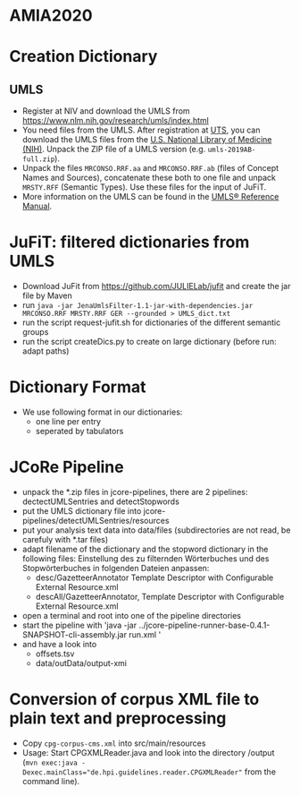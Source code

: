 # AMIA2020

# Creation Dictionary

## UMLS

* Register at NIV and download the UMLS from https://www.nlm.nih.gov/research/umls/index.html
* You need files from the UMLS. After registration at [UTS](https:/uts.nlm.nih.gov), you can download the UMLS files from the [U.S. National Library of Medicine (NIH)](https://www.nlm.nih.gov/research/umls/). Unpack the ZIP file of a UMLS version (e.g. `umls-2019AB-full.zip`).
* Unpack the files `MRCONSO.RRF.aa` and `MRCONSO.RRF.ab` (files of Concept Names and Sources), concatenate these both to one file and unpack `MRSTY.RFF` (Semantic Types). Use these files for the input of JuFiT. 
* More information on the UMLS can be found in the [UMLS® Reference Manual](https://www.ncbi.nlm.nih.gov/books/NBK9676/).

# JuFiT: filtered dictionaries from UMLS

* Download JuFit from https://github.com/JULIELab/jufit and create the jar file by Maven
* run `java -jar JenaUmlsFilter-1.1-jar-with-dependencies.jar MRCONSO.RRF MRSTY.RRF GER --grounded > UMLS_dict.txt`
* run the script request-jufit.sh for dictionaries of the different semantic groups
* run the script createDics.py to create on large dictionary (before run: adapt paths)


# Dictionary Format

* We use following format in our dictionaries:
    * one line per entry
    * seperated by tabulators

# JCoRe Pipeline
* unpack the *.zip files in jcore-pipelines, there are 2 pipelines: dectectUMLSentries and detectStopwords
* put the UMLS dictionary file into jcore-pipelines/detectUMLSentries/resources
* put your analysis text data into data/files (subdirectories are not read, be carefuly with *.tar files)
* adapt filename of the dictionary and the stopword dictionary in the following files:
Einstellung des zu filternden Wörterbuches und des Stopwörterbuches in folgenden Dateien anpassen:
   * desc/GazetteerAnnotator Template Descriptor with Configurable External Resource.xml
   * descAll/GazetteerAnnotator, Template Descriptor with Configurable External Resource.xml
* open a terminal and root into one of the pipeline directories
* start the pipeline with 'java -jar ../jcore-pipeline-runner-base-0.4.1-SNAPSHOT-cli-assembly.jar run.xml '
* and have a look into 
   * offsets.tsv
   * data/outData/output-xmi
   
# Conversion of corpus XML file to plain text and preprocessing

* Copy `cpg-corpus-cms.xml` into src/main/resources
* Usage: Start CPGXMLReader.java and look into the directory /output (`mvn exec:java -Dexec.mainClass="de.hpi.guidelines.reader.CPGXMLReader"` from the command line).
